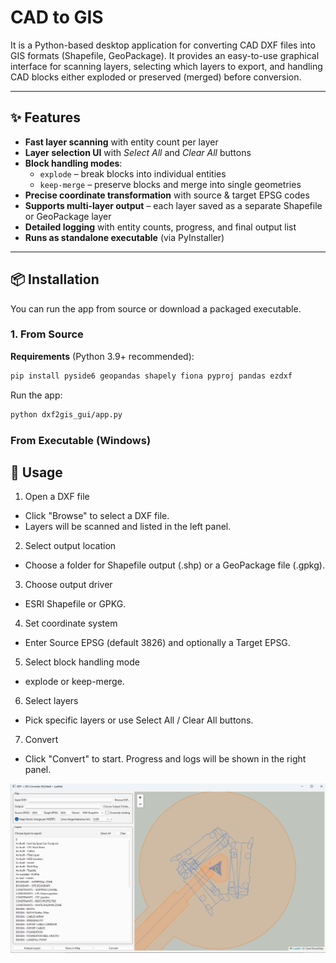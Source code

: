 # CAD to GIS
It is a Python-based desktop application for converting CAD DXF files into GIS formats (Shapefile, GeoPackage).
It provides an easy-to-use graphical interface for scanning layers, selecting which layers to export, and handling CAD blocks either exploded or preserved (merged) before conversion.

---

## ✨ Features

- **Fast layer scanning** with entity count per layer  
- **Layer selection UI** with _Select All_ and _Clear All_ buttons  
- **Block handling modes**:
  - `explode` – break blocks into individual entities  
  - `keep-merge` – preserve blocks and merge into single geometries  
- **Precise coordinate transformation** with source & target EPSG codes  
- **Supports multi-layer output** – each layer saved as a separate Shapefile or GeoPackage layer  
- **Detailed logging** with entity counts, progress, and final output list  
- **Runs as standalone executable** (via PyInstaller)  

---

## 📦 Installation

You can run the app from source or download a packaged executable.

### 1. From Source

**Requirements** (Python 3.9+ recommended):

```bash
pip install pyside6 geopandas shapely fiona pyproj pandas ezdxf
```

Run the app:
```bash
python dxf2gis_gui/app.py
```

### From Executable (Windows)

## 🚀 Usage

1. Open a DXF file
- Click "Browse" to select a DXF file.
- Layers will be scanned and listed in the left panel.
2. Select output location
- Choose a folder for Shapefile output (.shp) or a GeoPackage file (.gpkg).
3. Choose output driver
- ESRI Shapefile or GPKG.
4. Set coordinate system
- Enter Source EPSG (default 3826) and optionally a Target EPSG.
5. Select block handling mode
- explode or keep-merge.
6. Select layers
- Pick specific layers or use Select All / Clear All buttons.
7. Convert
-  Click "Convert" to start. Progress and logs will be shown in the right panel.

![image](https://github.com/skyflying/CAD_to_GIS/blob/main/Image.jpg)
